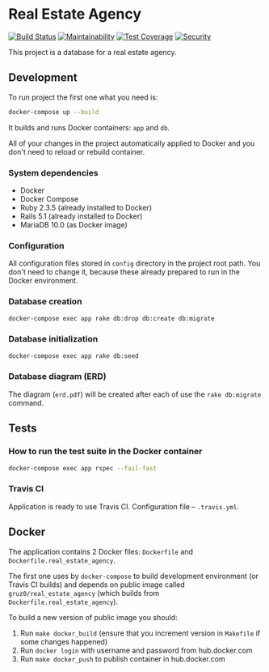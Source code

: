 # Real Estate Agency

[![Build Status](https://travis-ci.org/gruz0/real_estate_agency.svg?branch=master)](https://travis-ci.org/gruz0/real_estate_agency)
[![Maintainability](https://api.codeclimate.com/v1/badges/db0acd56daab29bab9ab/maintainability)](https://codeclimate.com/github/gruz0/real_estate_agency/maintainability)
[![Test Coverage](https://api.codeclimate.com/v1/badges/db0acd56daab29bab9ab/test_coverage)](https://codeclimate.com/github/gruz0/real_estate_agency/test_coverage)
[![Security](https://hakiri.io/github/gruz0/real_estate_agency/master.svg)](https://hakiri.io/github/gruz0/real_estate_agency/master)

This project is a database for a real estate agency.

## Development

To run project the first one what you need is:

```bash
docker-compose up --build
```

It builds and runs Docker containers: `app` and `db`.

All of your changes in the project automatically applied to Docker
and you don't need to reload or rebuild container.

### System dependencies

* Docker
* Docker Compose
* Ruby 2.3.5 (already installed to Docker)
* Rails 5.1 (already installed to Docker)
* MariaDB 10.0 (as Docker image)

### Configuration

All configuration files stored in `config` directory in the project root path.
You don't need to change it, because these already prepared to run
in the Docker environment.

### Database creation

```bash
docker-compose exec app rake db:drop db:create db:migrate
```

### Database initialization

```bash
docker-compose exec app rake db:seed
```

### Database diagram (ERD)

The diagram (`erd.pdf`) will be created after each of use
the `rake db:migrate` command.

## Tests

### How to run the test suite in the Docker container

```bash
docker-compose exec app rspec --fail-fast
```

### Travis CI

Application is ready to use Travis CI. Configuration file – `.travis.yml`.

## Docker

The application contains 2 Docker files: `Dockerfile`
and `Dockerfile.real_estate_agency`.

The first one uses by `docker-compose` to build development environment
(or Travis CI builds) and depends on public image called
`gruz0/real_estate_agency` (which builds from `Dockerfile.real_estate_agency`).

To build a new version of public image you should:

1. Run `make docker_build`
   (ensure that you increment version in `Makefile` if some changes happened)
1. Run `docker login` with username and password from hub.docker.com
1. Run `make docker_push` to publish container in hub.docker.com
